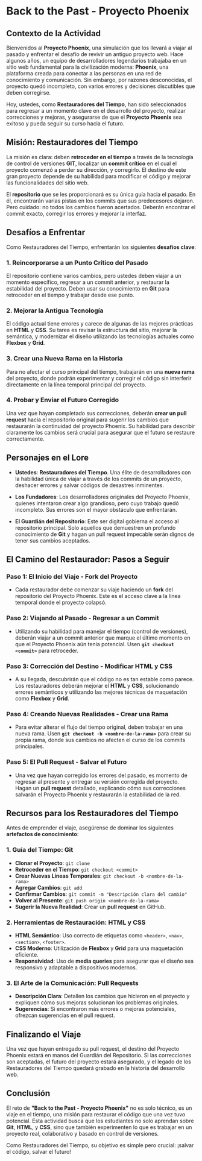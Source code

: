 # Back to the Past - Proyecto Phoenix

## Contexto de la Actividad

Bienvenidos al **Proyecto Phoenix**, una simulación que los llevará a viajar al pasado y enfrentar el desafío de revivir un antiguo proyecto web. Hace algunos años, un equipo de desarrolladores legendarios trabajaba en un sitio web fundamental para la civilización moderna: **Phoenix**, una plataforma creada para conectar a las personas en una red de conocimiento y comunicación. Sin embargo, por razones desconocidas, el proyecto quedó incompleto, con varios errores y decisiones discutibles que deben corregirse.

Hoy, ustedes, como **Restauradores del Tiempo**, han sido seleccionados para regresar a un momento clave en el desarrollo del proyecto, realizar correcciones y mejoras, y asegurarse de que el **Proyecto Phoenix** sea exitoso y pueda seguir su curso hacia el futuro.

## Misión: Restauradores del Tiempo

La misión es clara: deben **retroceder en el tiempo** a través de la tecnología de control de versiones **GIT**, localizar un **commit crítico** en el cual el proyecto comenzó a perder su dirección, y corregirlo. El destino de este gran proyecto depende de su habilidad para modificar el código y mejorar las funcionalidades del sitio web.

El **repositorio** que se les proporcionará es su única guía hacia el pasado. En él, encontrarán varias pistas en los commits que sus predecesores dejaron. Pero cuidado: no todos los cambios fueron acertados. Deberán encontrar el commit exacto, corregir los errores y mejorar la interfaz.

## Desafíos a Enfrentar

Como Restauradores del Tiempo, enfrentarán los siguientes **desafíos clave**:

### 1. Reincorporarse a un Punto Crítico del Pasado
El repositorio contiene varios cambios, pero ustedes deben viajar a un momento específico, regresar a un commit anterior, y restaurar la estabilidad del proyecto. Deben usar su conocimiento en **Git** para retroceder en el tiempo y trabajar desde ese punto.

### 2. Mejorar la Antigua Tecnología
El código actual tiene errores y carece de algunas de las mejores prácticas en **HTML** y **CSS**. Su tarea es revisar la estructura del sitio, mejorar la semántica, y modernizar el diseño utilizando las tecnologías actuales como **Flexbox** y **Grid**.

### 3. Crear una Nueva Rama en la Historia
Para no afectar el curso principal del tiempo, trabajarán en una **nueva rama** del proyecto, donde podrán experimentar y corregir el código sin interferir directamente en la línea temporal principal del proyecto.

### 4. Probar y Enviar el Futuro Corregido
Una vez que hayan completado sus correcciones, deberán **crear un pull request** hacia el repositorio original para sugerir los cambios que restaurarán la continuidad del proyecto Phoenix. Su habilidad para describir claramente los cambios será crucial para asegurar que el futuro se restaure correctamente.

## Personajes en el Lore

- **Ustedes**: **Restauradores del Tiempo**. Una élite de desarrolladores con la habilidad única de viajar a través de los commits de un proyecto, deshacer errores y salvar códigos de desastres inminentes.
  
- **Los Fundadores**: Los desarrolladores originales del Proyecto Phoenix, quienes intentaron crear algo grandioso, pero cuyo trabajo quedó incompleto. Sus errores son el mayor obstáculo que enfrentarán.
  
- **El Guardián del Repositorio**: Este ser digital gobierna el acceso al repositorio principal. Solo aquellos que demuestren un profundo conocimiento de **Git** y hagan un pull request impecable serán dignos de tener sus cambios aceptados.

## El Camino del Restaurador: Pasos a Seguir

### Paso 1: El Inicio del Viaje - Fork del Proyecto
- Cada restaurador debe comenzar su viaje haciendo un **fork** del repositorio del Proyecto Phoenix. Este es el acceso clave a la línea temporal donde el proyecto colapsó.

### Paso 2: Viajando al Pasado - Regresar a un Commit
- Utilizando su habilidad para manejar el tiempo (control de versiones), deberán viajar a un commit anterior que marque el último momento en que el Proyecto Phoenix aún tenía potencial. Usen **`git checkout <commit>`** para retroceder.

### Paso 3: Corrección del Destino - Modificar HTML y CSS
- A su llegada, descubrirán que el código no es tan estable como parece. Los restauradores deberán mejorar el **HTML** y **CSS**, solucionando errores semánticos y utilizando las mejores técnicas de maquetación como **Flexbox** y **Grid**.

### Paso 4: Creando Nuevas Realidades - Crear una Rama
- Para evitar alterar el flujo del tiempo original, deben trabajar en una nueva rama. Usen **`git checkout -b <nombre-de-la-rama>`** para crear su propia rama, donde sus cambios no afecten el curso de los commits principales.

### Paso 5: El Pull Request - Salvar el Futuro
- Una vez que hayan corregido los errores del pasado, es momento de regresar al presente y entregar su versión corregida del proyecto. Hagan un **pull request** detallado, explicando cómo sus correcciones salvarán el Proyecto Phoenix y restaurarán la estabilidad de la red.

## Recursos para los Restauradores del Tiempo

Antes de emprender el viaje, asegúrense de dominar los siguientes **artefactos de conocimiento**:

### 1. Guía del Tiempo: Git
- **Clonar el Proyecto**: `git clone`
- **Retroceder en el Tiempo**: `git checkout <commit>`
- **Crear Nuevas Líneas Temporales**: `git checkout -b <nombre-de-la-rama>`
- **Agregar Cambios**: `git add`
- **Confirmar Cambios**: `git commit -m "Descripción clara del cambio"`
- **Volver al Presente**: `git push origin <nombre-de-la-rama>`
- **Sugerir la Nueva Realidad**: Crear un **pull request** en GitHub.

### 2. Herramientas de Restauración: HTML y CSS
- **HTML Semántico**: Uso correcto de etiquetas como `<header>`, `<nav>`, `<section>`, `<footer>`.
- **CSS Moderno**: Utilización de **Flexbox** y **Grid** para una maquetación eficiente.
- **Responsividad**: Uso de **media queries** para asegurar que el diseño sea responsivo y adaptable a dispositivos modernos.

### 3. El Arte de la Comunicación: Pull Requests
- **Descripción Clara**: Detallen los cambios que hicieron en el proyecto y expliquen cómo sus mejoras solucionan los problemas originales.
- **Sugerencias**: Si encontraron más errores o mejoras potenciales, ofrezcan sugerencias en el pull request.

## Finalizando el Viaje

Una vez que hayan entregado su pull request, el destino del Proyecto Phoenix estará en manos del Guardián del Repositorio. Si las correcciones son aceptadas, el futuro del proyecto estará asegurado, y el legado de los Restauradores del Tiempo quedará grabado en la historia del desarrollo web.

## Conclusión

El reto de **"Back to the Past - Proyecto Phoenix"** no es solo técnico, es un viaje en el tiempo, una misión para restaurar el código que una vez tuvo potencial. Esta actividad busca que los estudiantes no solo aprendan sobre **Git**, **HTML**, y **CSS**, sino que también experimenten lo que es trabajar en un proyecto real, colaborativo y basado en control de versiones.

Como Restauradores del Tiempo, su objetivo es simple pero crucial: ¡salvar el código, salvar el futuro!
